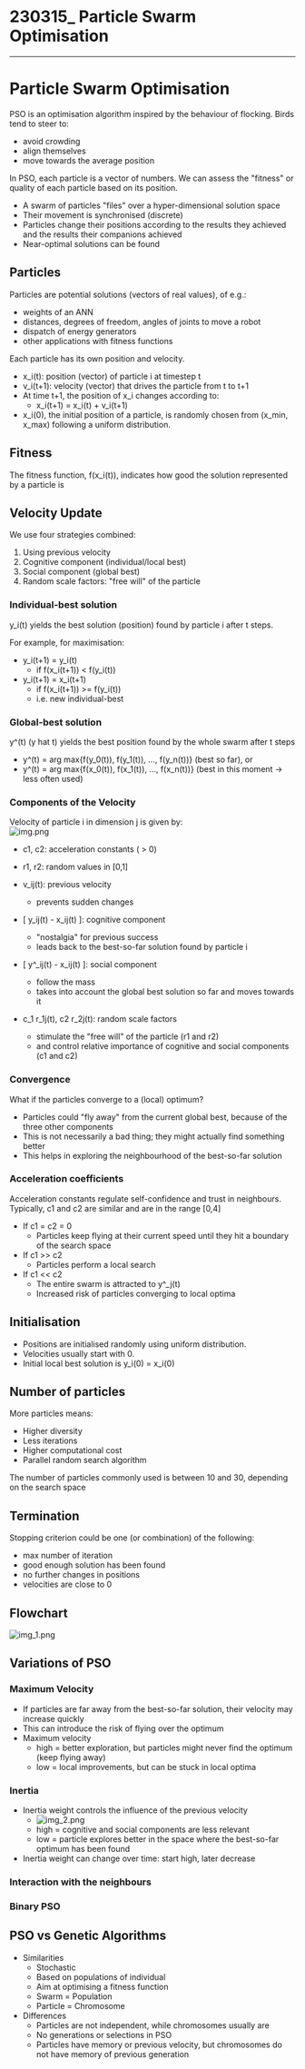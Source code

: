 # 230315_ Particle Swarm Optimisation

---

# Particle Swarm Optimisation
PSO is an optimisation algorithm inspired by the behaviour of flocking.
Birds tend to steer to:
- avoid crowding
- align themselves
- move towards the average position

In PSO, each particle is a vector of numbers. We can assess the "fitness" or quality of each particle
based on its position.
- A swarm of particles "files" over a hyper-dimensional solution space
- Their movement is synchronised (discrete)
- Particles change their positions according to the results they achieved and the results their companions achieved
- Near-optimal solutions can be found

## Particles
Particles are potential solutions (vectors of real values), of e.g.:
- weights of an ANN
- distances, degrees of freedom, angles of joints to move a robot
- dispatch of energy generators
- other applications with fitness functions

Each particle has its own position and velocity.
- x_i(t): position (vector) of particle i at timestep t
- v_i(t+1): velocity (vector) that drives the particle from t to t+1
- At time t+1, the position of x_i changes according to:
  - x_i(t+1) = x_i(t) + v_i(t+1)
- x_i(0), the initial position of a particle, is randomly chosen from (x_min, x_max) following a uniform distribution.

## Fitness
The fitness function, f(x_i(t)), indicates how good the solution represented by a particle is

## Velocity Update
We use four strategies combined:
1. Using previous velocity
2. Cognitive component (individual/local best)
3. Social component (global best)
4. Random scale factors: "free will" of the particle

### Individual-best solution
y_i(t) yields the best solution (position) found by particle i after t steps.

For example, for maximisation:
- y_i(t+1) = y_i(t)
  - if f(x_i(t+1)) < f(y_i(t))
- y_i(t+1) = x_i(t+1)
  - if f(x_i(t+1)) >= f(y_i(t))
  - i.e. new individual-best

### Global-best solution
y^(t) (y hat t) yields the best position found by the whole swarm after t steps

- y^(t) = arg max{f(y_0(t)), f(y_1(t)), ..., f(y_n(t))} (best so far), or
- y^(t) = arg max{f(x_0(t)), f(x_1(t)), ..., f(x_n(t))} (best in this moment -> less often used)

### Components of the Velocity
Velocity of particle i in dimension j is given by:<br>
![img.png](../images/a1.png)

- c1, c2: acceleration constants ( > 0)
- r1, r2: random values in [0,1]


- v_ij(t): previous velocity
  - prevents sudden changes
- [ y_ij(t) - x_ij(t) ]: cognitive component
  - "nostalgia" for previous success
  - leads back to the best-so-far solution found by particle i
- [ y^_ij(t) - x_ij(t) ]: social component
  - follow the mass
  - takes into account the global best solution so far and moves towards it
- c_1 r_1j(t), c2 r_2j(t): random scale factors
  - stimulate the "free will" of the particle (r1 and r2)
  - and control relative importance of cognitive and social components (c1 and c2)

### Convergence
What if the particles converge to a (local) optimum?
- Particles could "fly away" from the current global best, because of the three other components
- This is not necessarily a bad thing; they might actually find something better
- This helps in exploring the neighbourhood of the best-so-far solution 

### Acceleration coefficients
Acceleration constants regulate self-confidence and trust in neighbours.<br>
Typically, c1 and c2 are similar and are in the range [0,4]
- If c1 = c2 = 0
  - Particles keep flying at their current speed until they hit a boundary of the search space
- If c1 >> c2
  - Particles perform a local search
- If c1 << c2
  - The entire swarm is attracted to y^_j(t)
  - Increased risk of particles converging to local optima


## Initialisation
- Positions are initialised randomly using uniform distribution.
- Velocities usually start with 0.
- Initial local best solution is y_i(0) = x_i(0)


## Number of particles
More particles means:
- Higher diversity
- Less iterations
- Higher computational cost
- Parallel random search algorithm

The number of particles commonly used is between 10 and 30, depending on the search space


## Termination
Stopping criterion could be one (or combination) of the following:
- max number of iteration
- good enough solution has been found
- no further changes in positions
- velocities are close to 0


## Flowchart
![img_1.png](../images/a2.png)


## Variations of PSO
### Maximum Velocity
- If particles are far away from the best-so-far solution, their velocity may increase quickly
- This can introduce the risk of flying over the optimum
- Maximum velocity
  - high = better exploration, but particles might never find the optimum (keep flying away)
  - low = local improvements, but can be stuck in local optima

### Inertia
- Inertia weight controls the influence of the previous velocity
  - ![img_2.png](../images/a3.png)
  - high = cognitive and social components are less relevant
  - low = particle explores better in the space where the best-so-far optimum has been found
- Inertia weight can change over time: start high, later decrease

### Interaction with the neighbours

### Binary PSO


## PSO vs Genetic Algorithms
- Similarities
  - Stochastic
  - Based on populations of individual
  - Aim at optimising a fitness function
  - Swarm = Population
  - Particle = Chromosome
- Differences
  - Particles are not independent, while chromosomes usually are
  - No generations or selections in PSO
  - Particles have memory or previous velocity, but chromosomes do not have memory of previous generation

